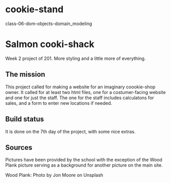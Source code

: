 # cookie-stand
class-06-dom-objects-domain_modeling

# Salmon cooki-shack

Week 2 project of 201. More styling and a little more of everything.

## The mission

This project called for making a website for an imaginary coookie-shop owner. 
It called for at least two html files, one for a costumer-facing website and one for just the staff. The one for the staff includes calculatons for sales, and a form to enter new locations if needed.

## Build status

It is done on the 7th day of the project, with some nice extras.

## Sources

Pictures have been provided by the school with the exception of the Wood Plank picture serving as a background for another picture on the main site.

Wood Plank: Photo by Jon Moore on Unsplash